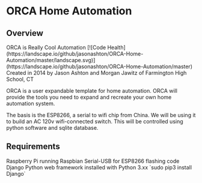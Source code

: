 ORCA Home Automation
=====================
<h2>Overview</h2>
ORCA is Really Cool Automation  
[![Code Health](https://landscape.io/github/jasonashton/ORCA-Home-Automation/master/landscape.svg)](https://landscape.io/github/jasonashton/ORCA-Home-Automation/master)  
Created in 2014 by Jason Ashton and Morgan Jawitz of Farmington High School, CT

ORCA is a user expandable template for home automation. ORCA will provide the tools you need to expand and recreate your own home automation system. 

The basis is the ESP8266, a serial to wifi chip from China. We will be using it to build an AC 120v wifi-connected switch. This will be controlled using python software and sqlite database. 

<h2>Requirements</h2>
Raspberry Pi running Raspbian
Serial-USB for ESP8266 flashing code  
Django Python web framework installed with Python 3.xx `sudo pip3 install Django`
